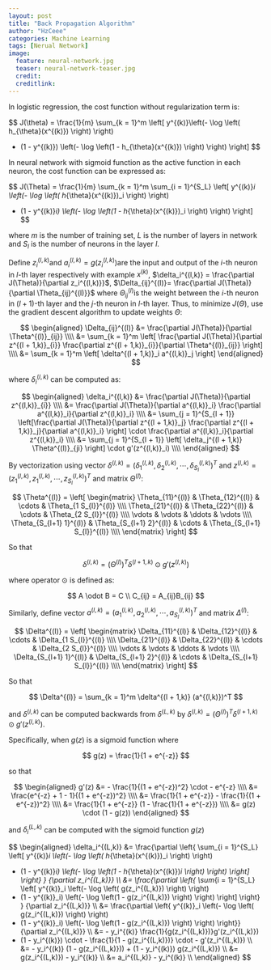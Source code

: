```yaml
---
layout: post
title: "Back Propagation Algorithm"
author: "HzCeee"
categories: Machine Learning
tags: [Nerual Network]
image:
  feature: neural-network.jpg
  teaser: neural-network-teaser.jpg
  credit:
  creditlink:
---
```


In logistic regression, the cost function without regularization term is:

$$
J(\theta) = \frac{1}{m} \sum_{k = 1}^m 
\left[ 
y^{(k)}\left(- \log \left( h_{\theta}(x^{(k)}) \right) \right)
+ (1 - y^{(k)}) \left(- \log \left(1 - h_{\theta}(x^{(k)}) \right) \right)
\right]
$$

In neural network with sigmoid function as the active function in each neuron, the cost function can be expressed as:

$$
J(\Theta) = \frac{1}{m} \sum_{k = 1}^m \sum_{i = 1}^{S_L}
\left[ 
y^{(k)}_i \left(- \log \left( h_{\theta}(x^{(k)})_i \right) \right)
+ (1 - y^{(k)}_i) \left(- \log \left(1 - h_{\theta}(x^{(k)})_i \right) \right)
\right]
$$

where $m$ is the number of training set, $L$ is the number of layers in network and $S_l$ is the number of neurons in the layer $l$.

Define $z_i^{(l,k)}​$ and $a_i^{(l,k)} = g(z_i^{(l,k)})​$ are the input and output of the $i​$-th neuron in $l​$-th layer respectively with example $x^{(k)}​$, $\delta_i^{(l,k)} = \frac{\partial J(\Theta)}{\partial z_i^{(l,k)}}​$,  $\Delta_{ij}^{(l)}= \frac{\partial J(\Theta)}{\partial \Theta_{ij}^{(l)}}​$ where $\Theta_{ij}^{(l)}​$ is the weight between the $i​$-th neuron in $(l+1)​$-th layer and the $j​$-th neuron in $l​$-th layer. Thus, to minimize $J(\Theta)​$, use the gradient descent algorithm to update weights $\Theta​$:

$$
\begin{aligned}
\Delta_{ij}^{(l)}
&= \frac{\partial J(\Theta)}{\partial \Theta^{(l)}_{ij}} \\\\
&= \sum_{k = 1}^m \left[ \frac{\partial J(\Theta)}{\partial z^{(l + 1,k)}_{i}} \frac{\partial z^{(l + 1,k)}_{i}}{\partial \Theta^{(l)}_{ij}} \right] \\\\
&= \sum_{k = 1}^m \left[ \delta^{(l + 1,k)}_i a^{(l,k)}_j \right]
\end{aligned}
$$

where $\delta_i^{(l,k)}$ can be computed as:

$$
\begin{aligned}
\delta_i^{(l,k)}
&= \frac{\partial J(\Theta)}{\partial z^{(l,k)}_{i}} \\\\
&= \frac{\partial J(\Theta)}{\partial a^{(l,k)}_i} \frac{\partial a^{(l,k)}_i}{\partial z^{(l,k)}_i} \\\\
&= \sum_{j = 1}^{S_{l + 1}} \left[\frac{\partial J(\Theta)}{\partial z^{(l + 1,k)}_j} \frac{\partial z^{(l + 1,k)}_j}{\partial a^{(l,k)}_i} \right] \cdot
\frac{\partial a^{(l,k)}_i}{\partial z^{(l,k)}_i} \\\\
&= \sum_{j = 1}^{S_{l + 1}} \left[ \delta_j^{(l + 1,k)} \Theta^{(l)}_{ji} \right] \cdot g'(z^{(l,k)}_i) \\\\
\end{aligned}
$$

By vectorization using vector $\delta^{(l,k)} = (\delta_1^{(l,k)}, \delta_2^{(l,k)}, \cdots, \delta_{S_l}^{(l,k)})^T$ and $z^{(l,k)} = (z_1^{(l,k)}, z_1^{(l,k)}, \cdots, z_{S_l}^{(l,k)})^T$ and matrix $\Theta^{(l)}$:

$$
\Theta^{(l)} = 
\left[
\begin{matrix}
 \Theta_{11}^{(l)} & \Theta_{12}^{(l)} & \cdots & \Theta_{1 S_{l}}^{(l)} \\\\
 \Theta_{21}^{(l)} & \Theta_{22}^{(l)} & \cdots & \Theta_{2 S_{l}}^{(l)} \\\\
 \vdots & \vdots & \ddots & \vdots \\\\
 \Theta_{S_{l+1} 1}^{(l)} & \Theta_{S_{l+1} 2}^{(l)} & \cdots & \Theta_{S_{l+1} S_{l}}^{(l)} \\\\
\end{matrix}
\right]
$$

So that

$$
\delta^{(l,k)} = (\Theta^{(l)})^T \delta^{(l + 1,k)} \odot g'(z^{(l,k)})
$$

where operator $\odot$ is defined as:

$$
A \odot B = C \\
C_{ij} = A_{ij}B_{ij}
$$

Similarly, define vector $a^{(l,k)} = (a_1^{(l,k)}, a_2^{(l,k)}, \cdots, a_{S_l}^{(l,k)})^T$ and matrix $\Delta^{(l)}$:

$$
\Delta^{(l)} = 
\left[
\begin{matrix}
 \Delta_{11}^{(l)} & \Delta_{12}^{(l)} & \cdots & \Delta_{1 S_{l}}^{(l)} \\\\
 \Delta_{21}^{(l)} & \Delta_{22}^{(l)} & \cdots & \Delta_{2 S_{l}}^{(l)} \\\\
 \vdots & \vdots & \ddots & \vdots \\\\
 \Delta_{S_{l+1} 1}^{(l)} & \Delta_{S_{l+1} 2}^{(l)} & \cdots & \Delta_{S_{l+1} S_{l}}^{(l)} \\\\
\end{matrix}
\right]
$$

So that

$$
\Delta^{(l)} = \sum_{k = 1}^m \delta^{(l + 1,k)} (a^{(l,k)})^T
$$

and $\delta^{(l,k)}$ can be computed backwards from $\delta^{(L,k)}$ by $\delta^{(l,k)} = (\Theta^{(l)})^T \delta^{(l + 1,k)} \odot g'(z^{(l,k)})$.

Specifically, when $g(z)$ is a sigmoid function where

$$
g(z) = \frac{1}{1 + e^{-z}}
$$

so that

$$
\begin{aligned}
g'(z) &= - \frac{1}{(1 + e^{-z})^2} \cdot - e^{-z} \\\\
&= \frac{e^{-z} + 1 - 1}{(1 + e^{-z})^2} \\\\
&= \frac{1}{1 + e^{-z}} - \frac{1}{(1 + e^{-z})^2} \\\\
&= \frac{1}{1 + e^{-z}} (1 - \frac{1}{1 + e^{-z}}) \\\\
&= g(z) \cdot (1 - g(z))
\end{aligned}
$$

and $\delta_i^{(L,k)}$ can be computed with the sigmoid function $g(z)$

$$
\begin{aligned}
\delta_i^{(L,k)}
&= \frac{\partial \left\{ \sum_{i = 1}^{S_L}
\left[ y^{(k)}_i \left(- \log \left( h_{\theta}(x^{(k)})_i \right) \right)
+ (1 - y^{(k)}_i) \left(- \log \left(1 - h_{\theta}(x^{(k)})_i \right) \right)
\right] \right\} }
{\partial z_i^{(L,k)}} \\\\
&= \frac{\partial \left\{ \sum_{i = 1}^{S_L}
\left[ y^{(k)}_i \left(- \log \left( g(z_i^{(L,k)}) \right) \right)
+ (1 - y^{(k)}_i) \left(- \log \left(1 - g(z_i^{(L,k)}) \right) \right)
\right] \right\} }
{\partial z_i^{(L,k)}} \\\\
&= \frac{\partial \left\{
y^{(k)}_i \left(- \log \left( g(z_i^{(L,k)}) \right) \right)
+ (1 - y^{(k)}_i) \left(- \log \left(1 - g(z_i^{(L,k)}) \right) \right)
\right\}}{\partial z_i^{(L,k)}} \\\\
&= - y_i^{(k)} \frac{1}{g(z_i^{(L,k)})}g'(z_i^{(L,k)})
+ (1 - y_i^{(k)}) \cdot - \frac{1}{1 - g(z_i^{(L,k)})} \cdot - g'(z_i^{(L,k)}) \\\\
&= - y_i^{(k)} (1 - g(z_i^{(L,k)})) + (1 - y_i^{(k)}) g(z_i^{(L,k)}) \\\\
&= g(z_i^{(L,k)}) - y_i^{(k)} \\\\
&= a_i^{(L,k)} - y_i^{(k)} \\\\
\end{aligned}
$$
